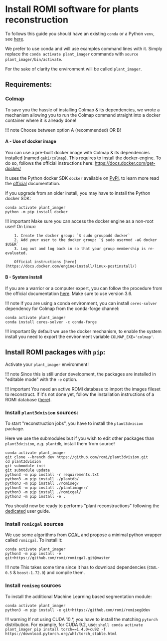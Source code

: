 Install ROMI software for plants reconstruction
===============================================

To follows this guide you should have an existing `conda` or a Python `venv`, see [here](create_env.md).

We prefer to use conda and will use examples command lines with it.
Simply replace the `conda activate plant_imager` commands with `source plant_imager/bin/activate`.

For the sake of clarity the environment will be called `plant_imager`.

## Requirements:

### Colmap

To save you the hassle of installing Colmap & its dependencies, we wrote a mechanism allowing you to run the Colmap command straight into a docker container where it is already done!

!!! note
    Choose between option A (recommended) OR B!

#### A - Use of docker image

You can use a pre-built docker image with Colmap & its dependencies installed (named `geki/colmap`).
This requires to install the docker-engine.
To do so, follows the official instructions here: https://docs.docker.com/get-docker/

It uses the Python docker SDK `docker` available on [PyPi](https://pypi.org/project/docker/), to learn more read the [official](https://docker-py.readthedocs.io/en/stable/) documentation.

If you upgrade from an older install, you may have to install the Python docker SDK:

```shell
conda activate plant_imager
python -m pip install docker
```

!!! important
    Make sure you can access the docker engine as a non-root user!
    On Linux:
    
        1. Create the docker group: `$ sudo groupadd docker`
        2. Add your user to the docker group: `$ sudo usermod -aG docker $USER`
        3. Log out and log back in so that your group membership is re-evaluated.
        
        Official instructions [here](https://docs.docker.com/engine/install/linux-postinstall/)

#### B - System install

If you are a warrior or a computer expert, you can follow the procedure from the official documentation [here](https://colmap.github.io/install.html#).
Make sure to use version 3.6.

!!! note
    If you are using a conda environment, you can install `ceres-solver` dependency for Colmap from the conda-forge channel:

```shell
conda activate plant_imager
conda install ceres-solver -c conda-forge
```

!!! important
    By default we use the docker mechanism, to enable the system install you need to export the environment variable `COLMAP_EXE='colmap'`.

## Install ROMI packages with `pip`:

Activate your `plant_imager` environment!

!!! note
    Since this is still under development, the packages are installed in "editable mode" with the `-e` option.

!!! important
    You need an active ROMI database to import the images fileset to reconstruct.
    If it's not done yet, follow the installation instructions of a ROMI database ([here](plantdb_setup.md)).

### Install `plant3dvision` sources:

To start "reconstruction jobs", you have to install the `plant3dvision` package.

Here we use the submodules but if you wish to edit other packages than `plant3dvision`, _e.g._ `plantdb`, install them from source!

```shell
conda activate plant_imager
git clone --branch dev https://github.com/romi/plant3dvision.git
cd plant3dvision
git submodule init
git submodule update
python3 -m pip install -r requirements.txt
python3 -m pip install ./plantdb/
python3 -m pip install ./romiseg/
python3 -m pip install ./plantimager/
python3 -m pip install ./romicgal/
python3 -m pip install -e .
```

You should now be ready to performs "plant reconstructions" following the [dedicated](../tutorials/reconstruct_scan.md) user guide.

### Install `romicgal` sources

We use some algorithms from [CGAL](https://www.cgal.org/) and propose a minimal python wrapper called `romicgal`. To install it:

```shell
conda activate plant_imager
python3 -m pip install -e git+https://github.com/romi/romicgal.git@master
```

!!! note
    This takes some time since it has to download dependencies (`CGAL-0.5` & `boost-1.72.0`) and compile them.

### Install `romiseg` sources

To install the additional Machine Learning based segmentation module:

```shell
conda activate plant_imager
python3 -m pip install -e git+https://github.com/romi/romiseg@dev
```

!!! warning
    If not using CUDA 10.*, you have to install the matching `pytorch` distribution. For example, for CUDA 9.2, use:
    ```shell
    conda activate plant_imager pip install torch==1.4.0+cu92 -f https://download.pytorch.org/whl/torch_stable.html
    ```
